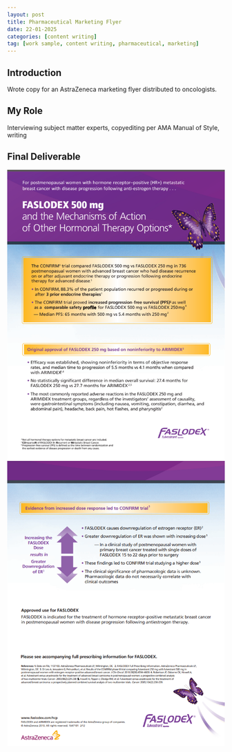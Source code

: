 ```yaml
---
layout: post
title: Pharmaceutical Marketing Flyer
date: 22-01-2025
categories: [content writing]
tag: [work sample, content writing, pharmaceutical, marketing]
---
```


## Introduction
Wrote copy for an AstraZeneca marketing flyer distributed to oncologists.

## My Role
Interviewing subject matter experts, copyediting per AMA Manual of Style, writing

## Final Deliverable
![Faslodex-1](/imgs/faslodex1.PNG)
![Faslodex-2](/imgs/faslodex2.PNG)
